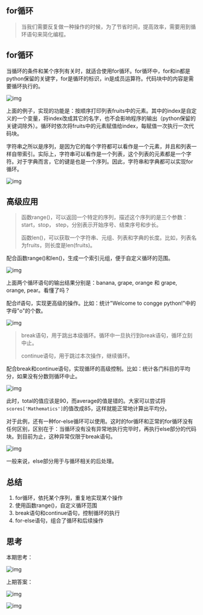## for循环

> 当我们需要反复做一种操作的时候，为了节省时间，提高效率，需要用到循环语句来简化编程。

## for循环

当循环的条件和某个序列有关时，就适合使用for循环。for循环中，for和in都是python保留的关键字，for是循环的标识，in是成员运算符。代码块中的内容是需要循环执行的。

![img](http://mmbiz.qpic.cn/mmbiz_png/yQOGaRouhVp0HzEtA6r7wULK3UCPWViaoNDjiaAknR6q5uicVicv0YGBM6MVMQfOascet3mV3eG1LIeiauHUQicqgM7A/640?wx_fmt=png&tp=webp&wxfrom=5&wx_lazy=1)

上面的例子，实现的功能是：按顺序打印列表fruits中的元素。其中的index是自定义的一个变量，将index改成其它的名字，也不会影响程序的输出（python保留的关键词除外）。循环时依次将fruits中的元素赋值给index，每赋值一次执行一次代码块。

字符串之所以是序列，是因为它的每个字符都可以看作是一个元素，并且和列表一样自带索引。实际上，字符串可以看作是一个列表，这个列表的元素都是一个字符。对于字典而言，它的键是也是一个序列。因此，字符串和字典都可以实现for循环。

![img](http://mmbiz.qpic.cn/mmbiz_png/yQOGaRouhVp0HzEtA6r7wULK3UCPWViaohCGUwYOjHGbIq4mpIXQp8fKY9UFicMYh8vvKDTr2wlmHeqcaCCOeicgQ/640?wx_fmt=png&tp=webp&wxfrom=5&wx_lazy=1)

## 高级应用

> 函数range()，可以返回一个特定的序列，描述这个序列的是三个参数：start，stop， step，分别表示开始序号、结束序号和步长。
>
> 函数len()，可以获取一个字符串、元组、列表和字典的长度。比如，列表名为fruits，则长度是len(fruits)。

配合函数range()和len()，生成一个索引元组，便于自定义循环的范围。

![img](http://mmbiz.qpic.cn/mmbiz_png/yQOGaRouhVp0HzEtA6r7wULK3UCPWViaoQjWvx7BUd6nicAd7le5Hv2mSnAEBVUklEd5gF028RuOBPCjPiaOibAJUw/640?wx_fmt=png&tp=webp&wxfrom=5&wx_lazy=1)

上面两个循环语句的输出结果分别是：banana, grape, orange 和 grape, orange, pear。看懂了吗？

配合if语句，实现更高级的操作。比如：统计"Welcome to congge python!"中的字母"o"的个数。

![img](http://mmbiz.qpic.cn/mmbiz_png/yQOGaRouhVp0HzEtA6r7wULK3UCPWViaouJ16gZB3hYYtUMdBE8n0X0ucicuFiclAlvtsBEEmj1ypwlwQmDL8FsiaA/640?wx_fmt=png&tp=webp&wxfrom=5&wx_lazy=1)

> break语句，用于跳出本级循环。循环中一旦执行到break语句，循环立刻中止。
>
> continue语句，用于跳过本次操作，继续循环。

配合break和continue语句，实现循环的高级控制。比如：统计各门科目的平均分，如果没有分数则循环中止。

![img](http://mmbiz.qpic.cn/mmbiz_png/yQOGaRouhVp0HzEtA6r7wULK3UCPWViao7JUoTWiayqcZhDkwmpyadTIicZETsPEgxNy5ouIVhwo9AyCib9MvMy2Vw/640?wx_fmt=png&tp=webp&wxfrom=5&wx_lazy=1)

此时，total的值应该是90，而average的值是错的。大家可以尝试将`scores['Mathematics']`的值改成85，这样就能正常地计算出平均分。

对于此例，还有一种for-else循环可以使用。这时的for循环和正常的for循环没有任何区别，区别在于：当循环没有没有异常地执行完毕时，再执行else部分的代码块。到目前为止，这种异常仅限于break语句。

![img](http://mmbiz.qpic.cn/mmbiz_png/yQOGaRouhVp0HzEtA6r7wULK3UCPWViaoIwVwARYaKzvUMiaEiby0r7dOR1MWiawYsV6iaplFY2hCzbe7AIqfPM8xsg/640?wx_fmt=png&tp=webp&wxfrom=5&wx_lazy=1)

一般来说，else部分用于与循环相关的后处理。

## 总结

1. for循环，依托某个序列，重复地实现某个操作
2. 使用函数range()，自定义循环范围
3. break语句和continue语句，控制循环的执行
4. for-else语句，组合了循环和后续操作

## 思考

本期思考：

![img](http://mmbiz.qpic.cn/mmbiz_png/yQOGaRouhVp0HzEtA6r7wULK3UCPWViaoykQGRdQAb1gdTNGcxeYCtdavOWaSN6UcelyjURXCyibyRIMoiaKhC3Zg/640?wx_fmt=png&tp=webp&wxfrom=5&wx_lazy=1)

上期答案：

![img](http://mmbiz.qpic.cn/mmbiz_png/yQOGaRouhVrdNK3VAPXFcNATf8OmRrhbIJ9v7LElA55ByaDYwjADBdVVzrSu6eicicgBtGlib7ic6SLPsv9uYnDszA/640?wx_fmt=png&tp=webp&wxfrom=5&wx_lazy=1)

![img](http://mmbiz.qpic.cn/mmbiz_png/yQOGaRouhVp0HzEtA6r7wULK3UCPWViaoETUGcw9dUcnupoeX0ApztaemfY6sCwgNic4S9WAfZnoYcUVTtKGmmyw/640?wx_fmt=png&tp=webp&wxfrom=5&wx_lazy=1)
